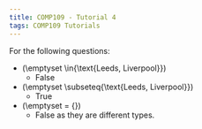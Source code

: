 ```yaml
---
title: COMP109 - Tutorial 4
tags: COMP109 Tutorials
---
```

For the following questions:

* \(\emptyset \in\{\text{Leeds, Liverpool}\}\)
	* False
* \(\emptyset \subseteq\{\text{Leeds, Liverpool}\}\)
	* True
* \(\emptyset = \{\}\)
	* False as they are different types.

